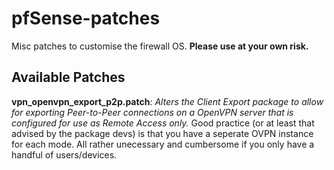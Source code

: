 # pfSense-patches
Misc patches to customise the firewall OS. **Please use at your own risk.**

## Available Patches
**vpn_openvpn_export_p2p.patch**: _Alters the Client Export package to allow for exporting Peer-to-Peer connections on a OpenVPN server that is configured for use as Remote Access only._ Good practice (or at least that advised by the package devs) is that you have a seperate OVPN instance for each mode. All rather unecessary and cumbersome if you only have a handful of users/devices.

